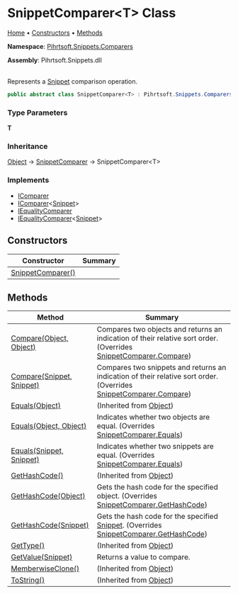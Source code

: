 # SnippetComparer\<T> Class

[Home](../../../../README.md) &#x2022; [Constructors](#constructors) &#x2022; [Methods](#methods)

**Namespace**: [Pihrtsoft.Snippets.Comparers](../README.md)

**Assembly**: Pihrtsoft\.Snippets\.dll

\
Represents a [Snippet](../../Snippet/README.md) comparison operation\.

```csharp
public abstract class SnippetComparer<T> : Pihrtsoft.Snippets.Comparers.SnippetComparer
```

### Type Parameters

**T**

### Inheritance

[Object](https://docs.microsoft.com/en-us/dotnet/api/system.object) &#x2192; [SnippetComparer](../SnippetComparer/README.md) &#x2192; SnippetComparer\<T>

### Implements

* [IComparer](https://docs.microsoft.com/en-us/dotnet/api/system.collections.icomparer)
* [IComparer](https://docs.microsoft.com/en-us/dotnet/api/system.collections.generic.icomparer-1)\<[Snippet](../../Snippet/README.md)>
* [IEqualityComparer](https://docs.microsoft.com/en-us/dotnet/api/system.collections.iequalitycomparer)
* [IEqualityComparer](https://docs.microsoft.com/en-us/dotnet/api/system.collections.generic.iequalitycomparer-1)\<[Snippet](../../Snippet/README.md)>

## Constructors

| Constructor | Summary |
| ----------- | ------- |
| [SnippetComparer()](-ctor/README.md) | |

## Methods

| Method | Summary |
| ------ | ------- |
| [Compare(Object, Object)](Compare/README.md#Pihrtsoft_Snippets_Comparers_SnippetComparer_1_Compare_System_Object_System_Object_) | Compares two objects and returns an indication of their relative sort order\. \(Overrides [SnippetComparer.Compare](../SnippetComparer/Compare/README.md#Pihrtsoft_Snippets_Comparers_SnippetComparer_Compare_System_Object_System_Object_)\) |
| [Compare(Snippet, Snippet)](Compare/README.md#Pihrtsoft_Snippets_Comparers_SnippetComparer_1_Compare_Pihrtsoft_Snippets_Snippet_Pihrtsoft_Snippets_Snippet_) | Compares two snippets and returns an indication of their relative sort order\. \(Overrides [SnippetComparer.Compare](../SnippetComparer/Compare/README.md#Pihrtsoft_Snippets_Comparers_SnippetComparer_Compare_Pihrtsoft_Snippets_Snippet_Pihrtsoft_Snippets_Snippet_)\) |
| [Equals(Object)](https://docs.microsoft.com/en-us/dotnet/api/system.object.equals) |  \(Inherited from [Object](https://docs.microsoft.com/en-us/dotnet/api/system.object)\) |
| [Equals(Object, Object)](Equals/README.md#Pihrtsoft_Snippets_Comparers_SnippetComparer_1_Equals_System_Object_System_Object_) | Indicates whether two objects are equal\. \(Overrides [SnippetComparer.Equals](../SnippetComparer/Equals/README.md#Pihrtsoft_Snippets_Comparers_SnippetComparer_Equals_System_Object_System_Object_)\) |
| [Equals(Snippet, Snippet)](Equals/README.md#Pihrtsoft_Snippets_Comparers_SnippetComparer_1_Equals_Pihrtsoft_Snippets_Snippet_Pihrtsoft_Snippets_Snippet_) | Indicates whether two snippets are equal\. \(Overrides [SnippetComparer.Equals](../SnippetComparer/Equals/README.md#Pihrtsoft_Snippets_Comparers_SnippetComparer_Equals_Pihrtsoft_Snippets_Snippet_Pihrtsoft_Snippets_Snippet_)\) |
| [GetHashCode()](https://docs.microsoft.com/en-us/dotnet/api/system.object.gethashcode) |  \(Inherited from [Object](https://docs.microsoft.com/en-us/dotnet/api/system.object)\) |
| [GetHashCode(Object)](GetHashCode/README.md#Pihrtsoft_Snippets_Comparers_SnippetComparer_1_GetHashCode_System_Object_) | Gets the hash code for the specified object\. \(Overrides [SnippetComparer.GetHashCode](../SnippetComparer/GetHashCode/README.md#Pihrtsoft_Snippets_Comparers_SnippetComparer_GetHashCode_System_Object_)\) |
| [GetHashCode(Snippet)](GetHashCode/README.md#Pihrtsoft_Snippets_Comparers_SnippetComparer_1_GetHashCode_Pihrtsoft_Snippets_Snippet_) | Gets the hash code for the specified [Snippet](../../Snippet/README.md)\. \(Overrides [SnippetComparer.GetHashCode](../SnippetComparer/GetHashCode/README.md#Pihrtsoft_Snippets_Comparers_SnippetComparer_GetHashCode_Pihrtsoft_Snippets_Snippet_)\) |
| [GetType()](https://docs.microsoft.com/en-us/dotnet/api/system.object.gettype) |  \(Inherited from [Object](https://docs.microsoft.com/en-us/dotnet/api/system.object)\) |
| [GetValue(Snippet)](GetValue/README.md) | Returns a value to compare\. |
| [MemberwiseClone()](https://docs.microsoft.com/en-us/dotnet/api/system.object.memberwiseclone) |  \(Inherited from [Object](https://docs.microsoft.com/en-us/dotnet/api/system.object)\) |
| [ToString()](https://docs.microsoft.com/en-us/dotnet/api/system.object.tostring) |  \(Inherited from [Object](https://docs.microsoft.com/en-us/dotnet/api/system.object)\) |


